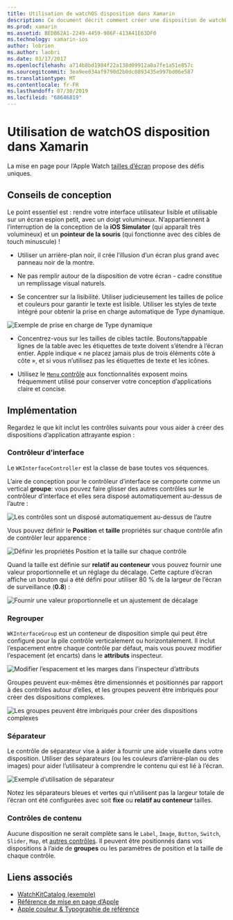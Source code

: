 ```yaml
---
title: Utilisation de watchOS disposition dans Xamarin
description: Ce document décrit comment créer une disposition de watchOS avec Xamarin. Il aborde les contrôleurs d’interface, les groupes, les séparateurs et les contrôles de contenu.
ms.prod: xamarin
ms.assetid: BEDB62A1-2249-4459-986F-413A41E63DF0
ms.technology: xamarin-ios
author: lobrien
ms.author: laobri
ms.date: 03/17/2017
ms.openlocfilehash: a714b8bd1984f22a138d09912a0a7fe1a51e857c
ms.sourcegitcommit: 3ea9ee034af9790d2b0dc0893435e997bd06e587
ms.translationtype: MT
ms.contentlocale: fr-FR
ms.lasthandoff: 07/30/2019
ms.locfileid: "68646819"
---
```

# <a name="working-with-watchos-layout-in-xamarin"></a>Utilisation de watchOS disposition dans Xamarin

La mise en page pour l’Apple Watch [tailles d’écran](~/ios/watchos/app-fundamentals/screen-sizes.md) propose des défis uniques.

## <a name="design-tips"></a>Conseils de conception

Le point essentiel est : rendre votre interface utilisateur lisible et utilisable sur un écran espion petit, avec un doigt volumineux. N’appartiennent à l’interruption de la conception de la **iOS Simulator** (qui apparaît très volumineux) et un **pointeur de la souris** (qui fonctionne avec des cibles de touch minuscule) !

- Utiliser un arrière-plan noir, il crée l’illusion d’un écran plus grand avec panneau noir de la montre.

- Ne pas remplir autour de la disposition de votre écran - cadre constitue un remplissage visual naturels.

- Se concentrer sur la lisibilité. Utiliser judicieusement les tailles de police et couleurs pour garantir le texte est lisible. Utiliser les styles de texte intégré pour obtenir la prise en charge automatique de Type dynamique.

![](layout-images/type.png "Exemple de prise en charge de Type dynamique")

- Concentrez-vous sur les tailles de cibles tactile. Boutons/tappable lignes de la table avec les étiquettes de texte doivent s’étendre à l’écran entier. Apple indique « ne placez jamais plus de trois éléments côte à côte », et si vous n’utilisez pas les étiquettes de texte et les icônes.

- Utilisez le [ `Menu` contrôle](~/ios/watchos/user-interface/menu.md) aux fonctionnalités exposent moins fréquemment utilisé pour conserver votre conception d’applications claire et concise.


## <a name="implementation"></a>Implémentation

Regardez le que kit inclut les contrôles suivants pour vous aider à créer des dispositions d’application attrayante espion :

### <a name="interface-controller"></a>Contrôleur d’interface

Le `WKInterfaceController` est la classe de base toutes vos séquences.

L’aire de conception pour le contrôleur d’interface se comporte comme un vertical **groupe**: vous pouvez faire glisser des autres contrôles sur le contrôleur d’interface et elles sera disposé automatiquement au-dessus de l’autre :

![](layout-images/controller-scene.png "Les contrôles sont un disposé automatiquement au-dessus de l’autre")

Vous pouvez définir le **Position** et **taille** propriétés sur chaque contrôle afin de contrôler leur apparence :

![](layout-images/positionsize-attributes.png "Définir les propriétés Position et la taille sur chaque contrôle")

Quand la taille est définie sur **relatif au conteneur** vous pouvez fournir une valeur proportionnelle et un réglage du décalage. Cette capture d’écran affiche un bouton qui a été défini pour utiliser 80 % de la largeur de l’écran de surveillance (**0.8**) :

![](layout-images/button-attributes.png "Fournir une valeur proportionnelle et un ajustement de décalage")


### <a name="group"></a>Regrouper

`WKInterfaceGroup` est un conteneur de disposition simple qui peut être configuré pour la pile contrôle verticalement ou horizontalement. Il inclut l’espacement entre chaque contrôle par défaut, mais vous pouvez modifier l’espacement (et encarts) dans le **attributs** inspecteur.

![](layout-images/group-attributes.png "Modifier l’espacement et les marges dans l’inspecteur d’attributs")

Groupes peuvent eux-mêmes être dimensionnés et positionnés par rapport à des contrôles autour d’elles, et les groupes peuvent être imbriqués pour créer des dispositions complexes.

![](layout-images/group-scene.png "Les groupes peuvent être imbriqués pour créer des dispositions complexes")


### <a name="separator"></a>Séparateur

Le contrôle de séparateur vise à aider à fournir une aide visuelle dans votre disposition. Utiliser des séparateurs (ou les couleurs d’arrière-plan ou des images) pour aider l’utilisateur à comprendre le contenu qui est lié à l’écran.

![](layout-images/separator-scene.png "Exemple d’utilisation de séparateur")

Notez les séparateurs bleues et vertes qui n’utilisent pas la largeur totale de l’écran ont été configurées avec soit **fixe** ou **relatif au conteneur** tailles.

### <a name="content-controls"></a>Contrôles de contenu

Aucune disposition ne serait complète sans le `Label`, `Image`, `Button`, `Switch`, `Slider`, `Map`, et [autres contrôles](~/ios/watchos/user-interface/index.md).
Il peuvent être positionnés dans vos dispositions à l’aide de **groupes** ou les paramètres de position et la taille de chaque contrôle.



## <a name="related-links"></a>Liens associés

- [WatchKitCatalog (exemple)](https://docs.microsoft.com/samples/xamarin/ios-samples/watchos-watchkitcatalog)
- [Référence de mise en page d’Apple](https://developer.apple.com/library/prerelease/ios/documentation/UserExperience/Conceptual/WatchHumanInterfaceGuidelines/Layout.html)
- [Apple couleur & Typographie de référence](https://developer.apple.com/library/prerelease/ios/documentation/UserExperience/Conceptual/WatchHumanInterfaceGuidelines/ColorandTypography.html)
